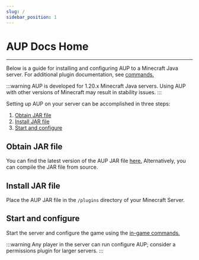 ```yaml
---
slug: /
sidebar_position: 1
---
```


# AUP Docs Home

---

Below is a guide for installing and configuring AUP to a Minecraft Java server. For additional plugin documentation, see [commands.](./commands)

:::warning
AUP is developed for 1.20.x Minecraft Java servers. Using AUP with other versions of Minecraft may result in stability issues.
:::

Setting up AUP on your server can be accomplished in three steps:

1. [Obtain JAR file](#obtain-jar-file)
2. [Install JAR file](#install-jar-file)
3. [Start and configure](#start-and-configure)

## Obtain JAR file

You can find the latest version of the AUP JAR file [here.](https://github.com/Among-Us-Plugin/source/releases) Alternatively, you can compile the JAR file from source.

## Install JAR file

Place the AUP JAR file in the `/plugins` directory of your Minecraft Server.

## Start and configure

Start the server and configure the game using the [in-game commands.](./commands)

:::warning
Any player in the server can run configure AUP; consider a permissions plugin for larger servers.
:::